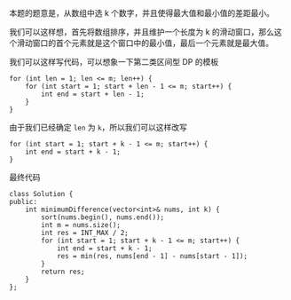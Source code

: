 本题的题意是，从数组中选 k 个数字，并且使得最大值和最小值的差距最小。

我们可以这样想，首先将数组排序，并且维护一个长度为 k 的滑动窗口，那么这个滑动窗口的首个元素就是这个窗口中的最小值，最后一个元素就是最大值。

我们可以这样写代码，可以想象一下第二类区间型 DP 的模板

```
for (int len = 1; len <= m; len++) {
    for (int start = 1; start + len - 1 <= m; start++) {
        int end = start + len - 1;
    }
}
```

由于我们已经确定 `len` 为 `k`，所以我们可以这样改写

```
for (int start = 1; start + k - 1 <= m; start++) {
    int end = start + k - 1;
}
```

最终代码
```
class Solution {
public:
    int minimumDifference(vector<int>& nums, int k) {
        sort(nums.begin(), nums.end());
        int m = nums.size();
        int res = INT_MAX / 2;
        for (int start = 1; start + k - 1 <= m; start++) {
            int end = start + k - 1;
            res = min(res, nums[end - 1] - nums[start - 1]);
        }
        return res;
    }
};
```
